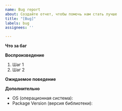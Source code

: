 ```yaml
---
name: Bug report
about: Создайте отчет, чтобы помочь нам стать лучше
title: "[Bug]"
labels: bug
assignees: ''

---
```


**Что за баг**
<!--краткое описание бага-->

**Воспроизведение**
1. Шаг 1
1. Шаг 2

**Ожидаемое поведение**
<!--Четкое и краткое описание того, что вы ожидали-->

**Дополнительно**
 - OS (операционная система): 
 - Package Version (версия библиотеки):
